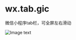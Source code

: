 # wx.tab.gic
微信小程序tab栏，可全屏左右滑动

![Image text](https://github.com/Bingic/wx.tab.gic/blob/main/%E6%88%AA%E5%9B%BE/%E5%B1%8F%E5%B9%95%E5%BF%AB%E7%85%A7%202021-02-15%2008.09.40.png)
